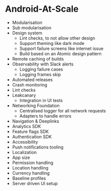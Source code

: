 # Android-At-Scale

- Modularisation
- Sub modularisation
- Design system
  - Lint checks, to not allow other design
  - Support theming like dark mode
  - Support failure screens like internet issue
  - Build based on an Atomic design pattern 
- Remote caching of builds
- Observability with Slack alerts
  - Logging failure cases
  - Logging frames skip
- Automated releases
- Crash monitoring
- Lint checks
- Leakcanary
  - Integration in UI tests
- Networking Foundation
  - Centralised logger for all network requests 
  - Adapters to handle errors
- Navigation & Deeplinks
- Analytics SDK
- Feature flags SDK
- Authentication SDK
- Accessibility
- Push notifications tooling
- Localization
- App size
- Permission handling
- Location handling
- Currency handling
- Baseline profiles
- Server driven UI setup
